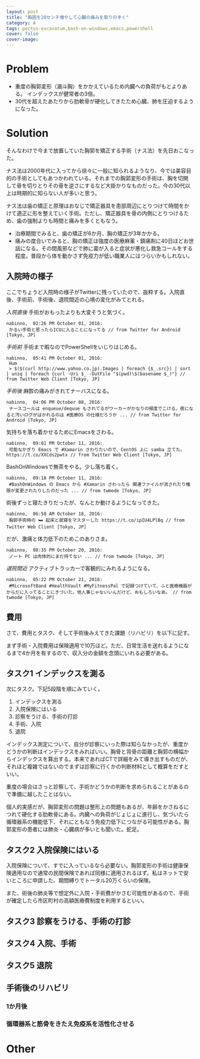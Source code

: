 ```yaml
---
layout: post
title: "胸囲を20センチ増やして心臓の痛みを取りのぞく"
category: A
tags: pectus-excavatum,bash-on-windows,emacs,powershell
cover: false
cover-image:
---
```


# Problem

- 重度の胸郭変形（漏斗胸）をかかえているため内臓への負荷がもとよりある。
  インデックスが健常者の3倍。
- 30代を超えたあたりから肋軟骨が硬化してきたため心臓、肺を圧迫するよう
  になった。

# Solution

そんなわけで今まで放置していた胸郭を矯正する手術（ナス法）を先日おこなっ
た。

ナス法は2000年代に入ってから徐々に一般に知られるようなり、今では美容目
的の手術としてもあつかわれている。それまでの胸郭変形の手術は、胸を切開
して骨を切りとりその骨を逆さにするなど大掛かりなものだった。今の30代以
上は時期的に知らない人が多いと思う。

ナス法は歯の矯正と原理はおなじで矯正器具を患部周辺にとりつけて時間をか
けて適正に形を整えていく手術。ただし、矯正器具を骨の内側にとりつけるた
め、歯の強制よりも時間と痛みを多くともなう。

- 治療期間でみると、歯の矯正が6か月、胸の矯正が3年かかる。
- 痛みの度合いでみると、胸の矯正は強度の医療麻薬・鎮痛剤に40日ほどお世
  話になる。その間風邪などで肺に菌が入ると症状が悪化し救急コールをする
  程度。普段から体を動かさず免疫力が低い職業人にはつらいかもしれない。

## 入院時の様子
ここでちょうど入院時の様子がTwitterに残っていたので、抜粋する。入院直
後、手術前、手術後、退院間近の心境の変化がみてとれる。

*入院直後*
手術がおもったよりも大変そうと気づく。

    nabinno,  02:26 PM October 01, 2016:
     かるい手術と思ったらICUに入ることになってる // from Twitter for Android [Tokyo, JP]

*手術前*
手術まで暇なのでPowerShellをいじりはじめる。

    nabinno,  05:41 PM October 01, 2016:
     Hum
     > $($(curl http://www.yahoo.co.jp).Images | foreach {$_.src}) | sort | uniq | foreach {curl -Uri $_ -OutFile "$(pwd)\$(basename $_)"} // from Twitter Web Client [Tokyo, JP]

*手術後*
麻酔の痛みがきれてナーバスになる。

    nabinno,  04:06 PM October 08, 2016:
     ナースコールは enqueue/dequue もされてるがワーカーがかなりの頻度でこける。夜になると汚いログがはかれるのは #医療OS の仕様だろうか ... // from Twitter for Android [Tokyo, JP]

気持ちを落ち着かせるためにEmacsをさわる。

    nabinno,  09:01 PM October 11, 2016:
     可能なかぎり Emacs で #Xamarin さわりたいので、CentOS 上に samba 立てた。 https://t.co/XXCds2pwtx // from Twitter Web Client [Tokyo, JP]

BashOnWindowsで無茶をやる。少し落ち着く。

    nabinno,  09:18 PM October 11, 2016:
     #BashOnWindows の Emacs から #Xamarin さわったら 関連ファイルが消されたり権限が変更されたりしたのだった ... // from twmode [Tokyo, JP]

術後ずっと寝たきりだったが、なんとか動けるようになってきた。

    nabinno,  06:50 AM October 18, 2016:
     胸郭手術時の 🛏 起床と就寝をマスターした https://t.co/ipIU4LPlBq // from Twitter Web Client [Tokyo, JP]

だが、激痛と体力低下のためこのありさま。

    nabinno,  08:35 PM October 20, 2016:
     ノート PC は肉体的にまだ持てない ... // from twmode [Tokyo, JP]

*退院間近*
アクティブトラッカーで客観的にみれるようになる。

    nabinno,  05:22 PM October 21, 2016:
     #MicrosoftBand #HealthVault #MyFitnessPal で記録つけていて、ふと医療機器がからだに入ってることにきづいた。他人事じゃないいんだけど、おもしろいなあ。 // from twmode [Tokyo, JP]

## 費用
さて、費用とタスク、そして手術後みえてきた課題（リハビリ）を以下に記す。

まず手術・入院費用は保険適用で10万ほど。ただ、日常生活を送れるようにな
るまで4か月を有するので、収入分の金額を念頭にいれる必要がある。

## タスク1 インデックスを測る
次にタスク。下記5段階を順にみていく。
1. インデックスを測る
2. 入院保険にはいる
3. 診察をうける、手術の打診
4. 手術、入院
5. 退院

インデックス測定について、自分が診察にいった際は知らなかったが、重度か
どうかの判断はインデックスをみればいい。胸骨と背骨の距離と胸郭の横幅か
らインデックスを算出する。本来であればCTで詳細をみて導き出すものだが、
それほど複雑ではないのでまずは診察に行くかの判断材料として概算をだすと
いい。

重度の場合はさっと診察して、手術かどうかの判断を求められることがあるの
で準備に越したことはない。

個人的実感だが、胸郭変形の問題は整形上の問題もあるが、年齢をかさねるに
つれて硬化する肋軟骨にある。内臓への負荷がじょじょに進行し、気づいたら
循環器系の機能低下、それにともなう免疫力低下につながる可能性がある。胸
郭変形の患者には肺炎・心臓病が多いとも聞いた。蛇足。

## タスク2 入院保険にはいる
入院保険について、すでに入っているなら必要ない。胸郭変形の手術は健康保
険適用なので通常の民間保険であれば同様に適用されるはず。私はネットで安
いところに申請した、期間縛りでトータル20万くらいの保険。

また、術後の肺炎等で想定外に入院・手術費がかさむ可能性があるので、手術
が確定したら市区町村の高額医療費制度を利用するといい。

## タスク3 診察をうける、手術の打診
## タスク4 入院、手術
## タスク5 退院
## 手術後のリハビリ
### 1か月後
### 循環器系と筋骨をきたえ免疫系を活性化させる
# Other
